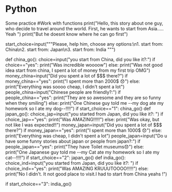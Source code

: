 # Python
Some practice
#Work with functions
print("Hello, this story about one guy, who decide to travel around the world. First, he wants to start from Asia..... Yeah ")
print("But he doesnt know where he can go first")

start_choice=input("""Please, help him, choose any options:\n1. start from: China\n2. start from: Japan\n3. start from: India
""")


def china_go():
    choice=input("you start from China, did you like it?:")
    if choice=="yes":
        print("Was incredible woooow")
    else:
        print("Was not good idea start from china, I spent a lot of money from my first trip OMG")
    money_china=input("Did you spent a lot of $$$ there?")
    if money_china=="yes":
        print("I spent more than 2000$ 😞")
    else:
        print("Everything was soooo cheap, I didn't spent a lot")
    people_china=input("Chinese people are friendly?:")
    if people_china=="yes":
        print("They are so awesome and they are so funny when they smiling")
    else:
        print("One Chinese guy told me --my dog ate my homework so I ate my dog--!!!!")
if start_choice=="1":
    china_go()
def japan_go():
    choice_jap=input("you started from Japan, did you like it?: ")
    if choice_jap=="yes":
        print("Was AMAZING!!!!!")
    else:
        print("Was okay, but not like I was expected!!")
    money_japan=input("Did you spent a lot of $$$ there?")
    if money_japan=="yes":
        print("I spent more than 1000$ 😞")
    else:
        print("Everything was cheap, I didn't spent a lot")
    people_japan=input("Do u have some funny stories about japan or people from japan?:")
    if people_japan=="yes":
        print("They have Toilet museums😞")
    else:
        print("One Japanese guy told me --my Cat ate my homework so I ate my cat--!!!!")
if start_choice=="2":
    japan_go()
def india_go():
    choice_ind=input("you started from Japan, did you like it?: ")
    if choice_ind=="yes":
        print("Was AMAZING KRUUUTOOOO!!!!!")
    else:
        print("No I didn't. It not good place to visit.I had to start from China yeahs !")

if start_choice=="3":
    india_go()

